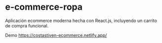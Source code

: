 # e-commerce-ropa
Aplicación ecommerce moderna hecha con React.js, incluyendo un carrito de compra funcional.

Demo
https://costastiven-ecommerce.netlify.app/
